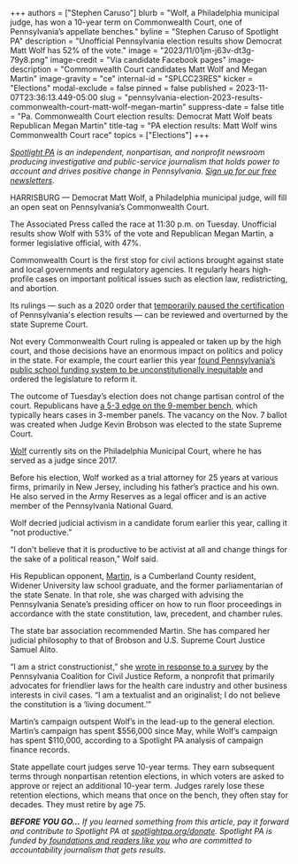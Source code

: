 +++
authors = ["Stephen Caruso"]
blurb = "Wolf, a Philadelphia municipal judge, has won a 10-year term on Commonwealth Court, one of Pennsylvania’s appellate benches."
byline = "Stephen Caruso of Spotlight PA"
description = "Unofficial Pennsylvania election results show Democrat Matt Wolf has 52% of the vote."
image = "2023/11/01jm-j63v-dt3g-79y8.png"
image-credit = "Via candidate Facebook pages"
image-description = "Commonwealth Court candidates Matt Wolf and Megan Martin"
image-gravity = "ce"
internal-id = "SPLCC23RES"
kicker = "Elections"
modal-exclude = false
pinned = false
published = 2023-11-07T23:36:13.449-05:00
slug = "pennsylvania-election-2023-results-commonwealth-court-matt-wolf-megan-martin"
suppress-date = false
title = "Pa. Commonwealth Court election results: Democrat Matt Wolf beats Republican Megan Martin"
title-tag = "PA election results: Matt Wolf wins Commonwealth Court race"
topics = ["Elections"]
+++

<a href="https://www.spotlightpa.org/"><em>Spotlight PA</em></a><em> is an independent, nonpartisan, and nonprofit newsroom producing investigative and public-service journalism that holds power to account and drives positive change in Pennsylvania. </em><a href="https://www.spotlightpa.org/newsletters"><em>Sign up for our free newsletters</em></a><em>.</em>

HARRISBURG — Democrat Matt Wolf, a Philadelphia municipal judge, will fill an open seat on Pennsylvania’s Commonwealth Court.

The Associated Press called the race at 11:30 p.m. on Tuesday. Unofficial results show Wolf with 53% of the vote and Republican Megan Martin, a former legislative official, with 47%.

Commonwealth Court is the first stop for civil actions brought against state and local governments and regulatory agencies. It regularly hears high-profile cases on important political issues such as election law, redistricting, and abortion.

<script src="https://www.spotlightpa.org/embed.js" async></script><div data-spl-embed-version="1" data-spl-src="https://www.spotlightpa.org/embeds/newsletter/"></div>

Its rulings — such as a 2020 order that <a href="https://www.law360.com/articles/1332475/pa-judge-halts-election-certification-for-mail-in-vote-fight">temporarily paused the certification</a> of Pennsylvania&#39;s election results — can be reviewed and overturned by the state Supreme Court.

Not every Commonwealth Court ruling is appealed or taken up by the high court, and those decisions have an enormous impact on politics and policy in the state. For example, the court earlier this year <a href="https://www.spotlightpa.org/news/2023/02/pa-public-school-funding-lawsuit-state-budget-billions">found Pennsylvania’s public school funding system to be unconstitutionally inequitable</a> and ordered the legislature to reform it.

The outcome of Tuesday’s election does not change partisan control of the court. Republicans have <a href="https://www.spotlightpa.org/news/2023/10/pennsylvania-commonwealth-court-judges-rulings-cases-elections-explainer/">a 5-3 edge on the 9-member bench</a>, which typically hears cases in 3-member panels. The vacancy on the Nov. 7 ballot was created when Judge Kevin Brobson was elected to the state Supreme Court.

<a href="https://judgemattwolf.com/">Wolf</a> currently sits on the Philadelphia Municipal Court, where he has served as a judge since 2017.

Before his election, Wolf worked as a trial attorney for 25 years at various firms, primarily in New Jersey, including his father’s practice and his own. He also served in the Army Reserves as a legal officer and is an active member of the Pennsylvania National Guard.

Wolf decried judicial activism in a candidate forum earlier this year, calling it “not productive.”

“I don&#39;t believe that it is productive to be activist at all and change things for the sake of a political reason,” Wolf said.

His Republican opponent, <a href="https://web.archive.org/20230204031226/https://meganmartinforpa.com/">Martin</a>, is a Cumberland County resident, Widener University law school graduate, and the former parliamentarian of the state Senate. In that role, she was charged with advising the Pennsylvania Senate’s presiding officer on how to run floor proceedings in accordance with the state constitution, law, precedent, and chamber rules.

The state bar association recommended Martin. She has compared her judicial philosophy to that of Brobson and U.S. Supreme Court Justice Samuel Alito.

“I am a strict constructionist,” she <a href="https://paforciviljusticereform.org/wp-content/uploads/2023/04/PPCJR-Megan-Martin-Candidate-Questionnaire-2023.pdf">wrote in response to a survey</a> by the Pennsylvania Coalition for Civil Justice Reform, a nonprofit that primarily advocates for friendlier laws for the health care industry and other business interests in civil cases. “I am a textualist and an originalist; I do not believe the constitution is a ‘living document.’”

<script src="https://www.spotlightpa.org/embed.js" async></script><div data-spl-embed-version="1" data-spl-src="https://www.spotlightpa.org/embeds/donate/"></div>

Martin’s campaign outspent Wolf’s in the lead-up to the general election. Martin’s campaign has spent $556,000 since May, while Wolf’s campaign has spent $110,000, according to a Spotlight PA analysis of campaign finance records.<strong></strong>

State appellate court judges serve 10-year terms. They earn subsequent terms through nonpartisan retention elections, in which voters are asked to approve or reject an additional 10-year term. Judges rarely lose these retention elections, which means that once on the bench, they often stay for decades. They must retire by age 75.

<strong><em>BEFORE YOU GO…</em></strong><em> If you learned something from this article, pay it forward and contribute to Spotlight PA at </em><a href="http://spotlightpa.org/donate"><em>spotlightpa.org/donate</em></a><em>. Spotlight PA is funded by</em><a href="https://www.spotlightpa.org/support"><em> foundations and readers like you</em></a><em> who are committed to accountability journalism that gets results.</em>

